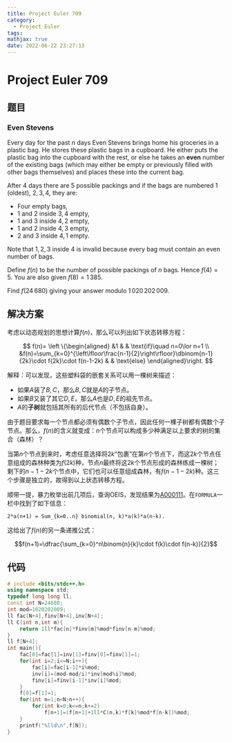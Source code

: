 ```yaml
---
title: Project Euler 709
category:
  - Project Euler
tags:
mathjax: true
date: 2022-06-22 23:27:13
---
```


<escape><!-- more --></escape>

# Project Euler 709

## 题目

### Even Stevens

Every day for the past $n$ days Even Stevens brings home his groceries in a plastic bag. He stores these plastic bags in a cupboard. He either puts the plastic bag into the cupboard with the rest, or else he takes an **even** number of the existing bags (which may either be empty or previously filled with other bags themselves) and places these into the current bag.

After $4$ days there are $5$ possible packings and if the bags are numbered $1$ (oldest), $2, 3, 4$, they are:

- Four empty bags,
- $1$ and $2$ inside $3, 4$ empty,
- $1$ and $3$ inside $4, 2$ empty,
- $1$ and $2$ inside $4, 3$ empty,
- $2$ and $3$ inside $4, 1$ empty.

Note that $1, 2, 3$ inside $4$ is invalid because every bag must contain an even number of bags.

Define $f(n)$ to be the number of possible packings of $n$ bags. Hence $f(4)=5$. You are also given $f(8)=1\,385$.

Find $f(24\,680)$ giving your answer modulo $1\,020\,202\,009$.

## 解决方案

考虑以动态规划的思想计算$f(n)$，那么可以列出如下状态转移方程：

$$
f(n)=
\left \{\begin{aligned}
  &1  & & \text{if}\quad  n=0\lor n=1 \\
  &f(n)=\sum_{k=0}^{\left\lfloor\frac{n-1}{2}\right\rfloor}\dbinom{n-1}{2k}\cdot f(2k)\cdot f(n-1-2k) & & \text{else}
\end{aligned}\right.
$$

解释：可以发现，这些塑料袋的嵌套关系可以用一棵树来描述：

- 如果$A$装了$B,C$，那么$B,C$就是$A$的子节点。
- 如果$B$又装了其它$D,E$，那么$A$也是$D,E$的祖先节点。
- $A$的**子树**就包括其所有的后代节点（不包括自身）。

由于题目要求每一个节点都必须有偶数个子节点，因此任何一棵子树都有偶数个子节点。那么，$f(n)$的含义就变成：$n$个节点可以构成多少种满足以上要求的树的集合（森林）？

当第$n$个节点到来时，考虑任意选择将$2k$“包裹”在第$n$个节点下，而这$2k$个节点任意组成的森林种类为$f(2k)$种，节点$n$最终将这$2k$个节点形成的森林练成一棵树；剩下的$n-1-2k$个节点中，它们也可以任意组成森林，有$f(n-1-2k)$种。这三个步骤是独立的，故得到以上状态转移方程。

顺带一提，暴力枚举出前几项后，查询OEIS，发现结果为[A000111](https://oeis.org/A000111)。在`FORMULA`一栏中找到了如下信息：

```
2*a(n+1) = Sum_{k=0..n} binomial(n, k)*a(k)*a(n-k).
```

这给出了$f(n)$的另一条递推公式：

$$f(n+1)=\dfrac{\sum_{k=0}^n\binom{n}{k}\cdot f(k)\cdot f(n-k)}{2}$$

## 代码

```C++
# include <bits/stdc++.h>
using namespace std;
typedef long long ll;
const int N=24680;
int mod=1020202009;
ll fac[N+4],finv[N+4],inv[N+4];
ll C(int n,int m){
    return 1ll*fac[n]*finv[m]%mod*finv[n-m]%mod;
}
ll f[N+4];
int main(){
    fac[0]=fac[1]=inv[1]=finv[0]=finv[1]=1;
    for(int i=2;i<=N;i++){
        fac[i]=fac[i-1]*i%mod;
        inv[i]=(mod-mod/i)*inv[mod%i]%mod;
        finv[i]=finv[i-1]*inv[i]%mod;
    }
    f[0]=f[1]=1;
    for(int n=1;n<N;n++){
        for(int k=0;k<=n;k+=2)
            f[n+1]=(f[n+1]+1ll*C(n,k)*f[k]%mod*f[n-k])%mod;
    }
    printf("%lld\n",f[N]);
}
```
